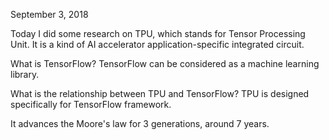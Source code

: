 September 3, 2018

Today I did some research on TPU, which stands for Tensor Processing Unit. It is a kind of AI accelerator application-specific integrated circuit. 

What is TensorFlow? 
TensorFlow can be considered as a machine learning library. 

What is the relationship between TPU and TensorFlow? 
TPU is designed specifically for TensorFlow framework. 

 It advances the Moore's law for 3 generations, around 7 years. 
 
 
 
